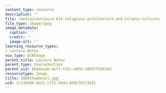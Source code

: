 ```yaml
---
content_type: resource
description: ''
file: /media/courses/4-614-religious-architecture-and-islamic-cultures-fall-2002/1c1a03d68a11c7511bda8d9c76173a51_3060thumbnail.jpg
file_type: image/jpeg
image_metadata:
  caption: ''
  credit: ''
  image-alt: ''
learning_resource_types:
- Lecture Notes
ocw_type: OCWImage
parent_title: Lecture Notes
parent_type: CourseSection
parent_uid: 68abeaab-4eff-532c-e858-18d3ffb567bd
resourcetype: Image
title: 3060thumbnail.jpg
uid: 1c1a03d6-8a11-c751-1bda-8d9c76173a51
---
```

